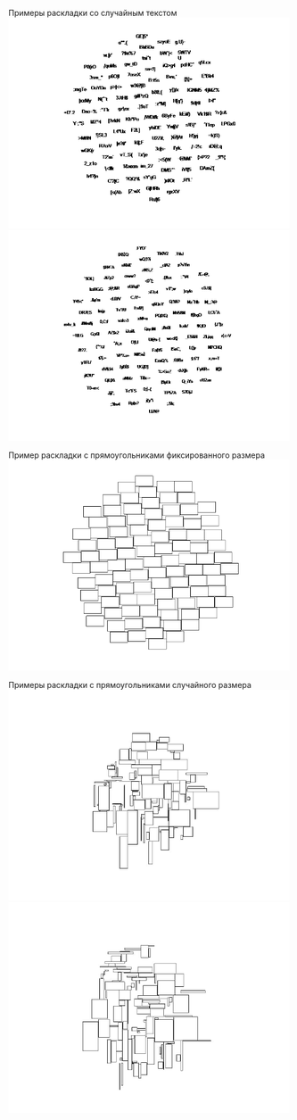 Примеры раскладки со случайным текстом
![TagCloud1](967785556.png)
![TagCloud2](1124559687.png)

Пример раскладки с прямоугольниками фиксированного размера
![TagCloud3](1456691519.png)

Примеры раскладки с прямоугольниками случайного размера
![TagCloud4](random1.png)
![TagCloud5](random2.png)
